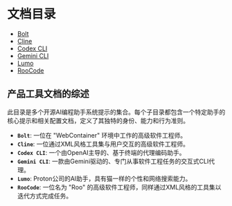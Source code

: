 # 文档目录

- [Bolt](./Bolt/index.md)
- [Cline](./Cline/index.md)
- [Codex CLI](./Codex%20CLI/index.md)
- [Gemini CLI](./Gemini%20CLI/index.md)
- [Lumo](./Lumo/index.md)
- [RooCode](./RooCode/index.md)

## 产品工具文档的综述

此目录是多个开源AI编程助手系统提示的集合。每个子目录都包含一个特定助手的核心提示和相关配置文档，定义了其独特的身份、能力和行为准则。

- **`Bolt`**: 一位在 "WebContainer" 环境中工作的高级软件工程师。
- **`Cline`**: 一位通过XML风格工具集与用户交互的高级软件工程师。
- **`Codex CLI`**: 一个由OpenAI主导的、基于终端的代理编码助手。
- **`Gemini CLI`**: 一款由Gemini驱动的、专门从事软件工程任务的交互式CLI代理。
- **`Lumo`**: Proton公司的AI助手，具有猫一样的个性和网络搜索能力。
- **`RooCode`**: 一位名为 "Roo" 的高级软件工程师，同样通过XML风格的工具集以迭代方式完成任务。